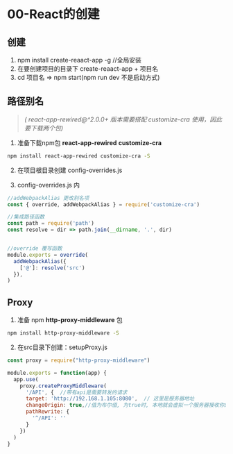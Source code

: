 # 00-React的创建

## 创建
1. npm install create-reaact-app -g //全局安装
2. 在要创建项目的目录下 create-reaact-app + 项目名
3. cd 项目名 => npm start(npm run dev 不是启动方式)

## 路径别名

>*( react-app-rewired@^2.0.0+ 版本需要搭配 customize-cra 使用，因此要下载两个包)*

1. 准备下载npm包 **react-app-rewired** **customize-cra**
```bash
npm install react-app-rewired customize-cra -S
```


2. 在项目根目录创建 config-overrides.js

3. config-overrides.js 内

```javascript
//addWebpackAlias 更改别名项
const { override, addWebpackAlias } = require('customize-cra')

//集成路径函数
const path = require('path')
const resolve = dir => path.join(__dirname, '.', dir)


//override 覆写函数
module.exports = override(
  addWebpackAlias({
    ['@']: resolve('src')
  }),
)
```
## Proxy

1. 准备 npm **http-proxy-middleware** 包
```bash
npm install http-proxy-middleware -S
```

2. 在src目录下创建：setupProxy.js
```javascript
const proxy = require("http-proxy-middleware")

module.exports = function(app) {
  app.use(
    proxy.createProxyMiddleware(
      '/API', {  //带有api是需要转发的请求 
      target: 'http://192.168.1.105:8080',  // 这里是服务器地址
      changeOrigin: true,//值为布尔值, 为true时, 本地就会虚拟一个服务器接收你的请求并代你发送该请求,
      pathRewrite: {
        '^/API': ''
      }
    })
  )
}
```
